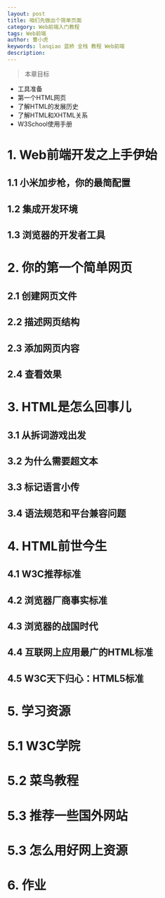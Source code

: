 ```yaml
---
layout: post
title: 咱们先做出个简单页面
category: Web前端入门教程
tags: Web前端
author: 曹小虎
keywords: lanqiao 蓝桥 全栈 教程 Web前端
description: 
---
```


> 本章目标

- 工具准备
- 第一个HTML网页
- 了解HTML的发展历史
- 了解HTML和XHTML关系
-  W3School使用手册

# 1. Web前端开发之上手伊始

## 1.1 小米加步枪，你的最简配置

## 1.2 集成开发环境

## 1.3 浏览器的开发者工具

# 2. 你的第一个简单网页

## 2.1 创建网页文件

## 2.2 描述网页结构

## 2.3 添加网页内容

## 2.4 查看效果

# 3. HTML是怎么回事儿

## 3.1 从拆词游戏出发

## 3.2 为什么需要超文本

## 3.3 标记语言小传

## 3.4 语法规范和平台兼容问题

# 4. HTML前世今生

## 4.1 W3C推荐标准

## 4.2 浏览器厂商事实标准

## 4.3 浏览器的战国时代

## 4.4 互联网上应用最广的HTML标准

## 4.5 W3C天下归心：HTML5标准

# 5. 学习资源 

# 5.1 W3C学院

# 5.2 菜鸟教程

# 5.3 推荐一些国外网站

# 5.3 怎么用好网上资源

# 6. 作业


 
